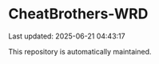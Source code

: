 # CheatBrothers-WRD

Last updated: 2025-06-21 04:43:17

This repository is automatically maintained.
